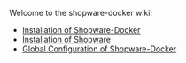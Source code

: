 Welcome to the shopware-docker wiki!

- [Installation of Shopware-Docker](https://github.com/shyim/shopware-docker/wiki/Installation)
- [Installation of Shopware](https://github.com/shyim/shopware-docker/wiki/Installation-Shopware)
- [Global Configuration of Shopware-Docker](https://github.com/shyim/shopware-docker/wiki/Global-Configuration)